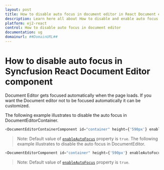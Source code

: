 ```yaml
---
layout: post
title: How to disable auto focus in document editor in React Document editor component | Syncfusion
description: Learn here all about How to disable and enable auto focus in document editor in Syncfusion React Document editor component of Syncfusion Essential JS 2 and more.
platform: ej2-react
control: How to disable auto focus in document editor 
documentation: ug
domainurl: ##DomainURL##
---
```


# How to disable auto focus in Syncfusion React Document Editor component

Document Editor gets focused automatically when the page loads. If you want the Document editor not to be focused automatically it can be customized.

The following example illustrates to disable the auto focus in DocumentEditorContainer.

```typescript
<DocumentEditorContainerComponent id="container" height={'590px'} enableAutoFocus={false} />
```

>Note: Default value of [`enableAutoFocus`](https://ej2.syncfusion.com/react/documentation/api/document-editor-container/#enableautofocus) property is `true`.
The following example illustrates to disable the auto focus in DocumentEditor.

```typescript
<DocumentEditorComponent id="container" height={'590px'} enableAutoFocus={false}/>
```

>Note: Default value of [`enableAutoFocus`](https://ej2.syncfusion.com/react/documentation/api/document-editor/#enableautofocus) property is `true`.